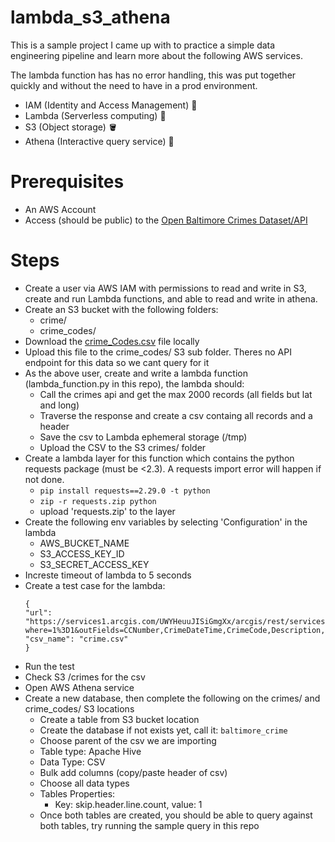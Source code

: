 # lambda_s3_athena
This is a sample project I came up with to practice a simple data engineering pipeline and learn more about the following AWS services.

The lambda function has has no error handling, this was put together quickly and without the need to have in a prod environment.

- IAM (Identity and Access Management) 🔑
- Lambda (Serverless computing) 🤖
- S3 (Object storage) 🪣
- Athena (Interactive query service) 🦉

# Prerequisites
- An AWS Account
- Access (should be public) to the [Open Baltimore Crimes Dataset/API](https://data.baltimorecity.gov/datasets/baltimore::part-1-crime-data/api)

# Steps
- Create a user via AWS IAM with permissions to read and write in S3, create and run Lambda functions, and able to read and write in athena.
- Create an S3 bucket with the following folders:
  - crime/
  - crime_codes/
- Download the [crime_Codes.csv](https://data.baltimorecity.gov/documents/crime-codes/about) file locally
- Upload this file to the crime_codes/ S3 sub folder. Theres no API endpoint for this data so we cant query for it
- As the above user, create and write a lambda function (lambda_function.py in this repo), the lambda should:
  - Call the crimes api and get the max 2000 records (all fields but lat and long)
  - Traverse the response and create a csv containg all records and a header
  - Save the csv to Lambda ephemeral storage (/tmp)
  - Upload the CSV to the S3 crimes/ folder
- Create a lambda layer for this function which contains the python requests package (must be <2.3). A requests import error will happen if not done.
  - ```pip install requests==2.29.0 -t python```
  - ```zip -r requests.zip python```
  - upload 'requests.zip' to the layer
- Create the following env variables by selecting 'Configuration' in the lambda
  - AWS_BUCKET_NAME
  - S3_ACCESS_KEY_ID
  - S3_SECRET_ACCESS_KEY
- Increste timeout of lambda to 5 seconds
- Create a test case for the lambda:
  ```
  {
  "url": "https://services1.arcgis.com/UWYHeuuJISiGmgXx/arcgis/rest/services/Part1_Crime_Beta/FeatureServer/0/query?where=1%3D1&outFields=CCNumber,CrimeDateTime,CrimeCode,Description,Inside_Outside,Weapon,Post,Gender,Age,Race,Ethnicity,Location,Old_District,New_District,Neighborhood,PremiseType,Total_Incidents&outSR=4326&f=json",
  "csv_name": "crime.csv"
  }
  ```
- Run the test
- Check S3 /crimes for the csv
- Open AWS Athena service
- Create a new database, then complete the following on the crimes/ and crime_codes/ S3 locations
  - Create a table from S3 bucket location
  - Create the database if not exists yet, call it: `baltimore_crime`
  - Choose parent of the csv we are importing
  - Table type: Apache Hive
  - Data Type: CSV
  - Bulk add columns (copy/paste header of csv)
  - Choose all data types
  - Tables Properties:
    - Key: skip.header.line.count, value: 1
  - Once both tables are created, you should be able to query against both tables, try running the sample query in this repo
